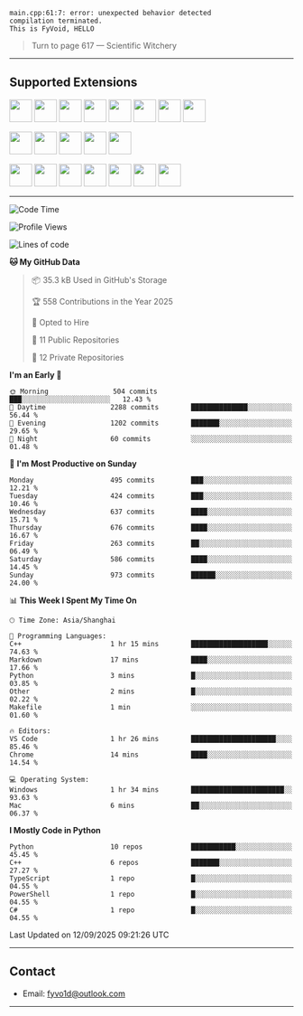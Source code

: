```
main.cpp:61:7: error: unexpected behavior detected
compilation terminated.
This is FyVoid, HELLO
```

> Turn to page 617 — Scientific Witchery

---

## Supported Extensions

<p>
<p align="left">
  <img src="https://cdn.jsdelivr.net/gh/devicons/devicon/icons/cplusplus/cplusplus-original.svg" height="40" />
  <img src="https://cdn.jsdelivr.net/gh/devicons/devicon/icons/csharp/csharp-original.svg" height="40" />
  <img src="https://cdn.jsdelivr.net/gh/devicons/devicon/icons/python/python-original.svg" height="40" />
  <img src="https://cdn.jsdelivr.net/gh/devicons/devicon/icons/swift/swift-original.svg" height="40" />
  <img src="https://cdn.jsdelivr.net/gh/devicons/devicon@latest/icons/typescript/typescript-original.svg" height="40" />
  <img src="https://cdn.jsdelivr.net/gh/devicons/devicon@latest/icons/java/java-original.svg" height="40" />
  <img src="https://cdn.jsdelivr.net/gh/devicons/devicon@latest/icons/javascript/javascript-original.svg" height="40" />
  <img src="https://cdn.jsdelivr.net/gh/devicons/devicon@latest/icons/wasm/wasm-original.svg" height="40" />
          
</p>
<p align="left">
  <img src="https://cdn.jsdelivr.net/gh/devicons/devicon/icons/git/git-original.svg" height="40" />
  <img src="https://cdn.jsdelivr.net/gh/devicons/devicon/icons/docker/docker-original.svg" height="40" />
  <img src="https://cdn.jsdelivr.net/gh/devicons/devicon/icons/vscode/vscode-original.svg" height="40" />
  <img src="https://cdn.jsdelivr.net/gh/devicons/devicon/icons/cmake/cmake-original.svg" height="40" />
  <img src="https://cdn.jsdelivr.net/gh/devicons/devicon@latest/icons/debian/debian-original.svg" height="40" />
</p>
<p align="left">
  <img src="https://www.vulkan.org/user/themes/vulkan/images/logo/vulkan-logo.svg" height="40" />
  <img src="https://cdn.jsdelivr.net/gh/devicons/devicon/icons/opengl/opengl-original.svg" height="40" />
  <img src="https://cdn.jsdelivr.net/gh/devicons/devicon@latest/icons/webgpu/webgpu-original-wordmark.svg" height="40" />    
  <img src="https://cdn.jsdelivr.net/gh/devicons/devicon/icons/pytorch/pytorch-original.svg" height="40" />
  <img src="https://cdn.jsdelivr.net/gh/devicons/devicon/icons/unity/unity-original.svg" height="40" />
  <img src="https://cdn.jsdelivr.net/gh/devicons/devicon/icons/unrealengine/unrealengine-original.svg" height="40" />
  <img src="https://cdn.jsdelivr.net/gh/devicons/devicon@latest/icons/postgresql/postgresql-original.svg" height="40" />
</p>
</p>


---

<!--START_SECTION:waka-->
![Code Time](http://img.shields.io/badge/Code%20Time-372%20hrs%2011%20mins-blue)

![Profile Views](http://img.shields.io/badge/Profile%20Views-0-blue)

![Lines of code](https://img.shields.io/badge/From%20Hello%20World%20I%27ve%20Written-4.0%20million%20lines%20of%20code-blue)

**🐱 My GitHub Data** 

> 📦 35.3 kB Used in GitHub's Storage 
 > 
> 🏆 558 Contributions in the Year 2025
 > 
> 💼 Opted to Hire
 > 
> 📜 11 Public Repositories 
 > 
> 🔑 12 Private Repositories 
 > 
**I'm an Early 🐤** 

```text
🌞 Morning                504 commits         ███░░░░░░░░░░░░░░░░░░░░░░   12.43 % 
🌆 Daytime                2288 commits        ██████████████░░░░░░░░░░░   56.44 % 
🌃 Evening                1202 commits        ███████░░░░░░░░░░░░░░░░░░   29.65 % 
🌙 Night                  60 commits          ░░░░░░░░░░░░░░░░░░░░░░░░░   01.48 % 
```
📅 **I'm Most Productive on Sunday** 

```text
Monday                   495 commits         ███░░░░░░░░░░░░░░░░░░░░░░   12.21 % 
Tuesday                  424 commits         ███░░░░░░░░░░░░░░░░░░░░░░   10.46 % 
Wednesday                637 commits         ████░░░░░░░░░░░░░░░░░░░░░   15.71 % 
Thursday                 676 commits         ████░░░░░░░░░░░░░░░░░░░░░   16.67 % 
Friday                   263 commits         ██░░░░░░░░░░░░░░░░░░░░░░░   06.49 % 
Saturday                 586 commits         ████░░░░░░░░░░░░░░░░░░░░░   14.45 % 
Sunday                   973 commits         ██████░░░░░░░░░░░░░░░░░░░   24.00 % 
```


📊 **This Week I Spent My Time On** 

```text
🕑︎ Time Zone: Asia/Shanghai

💬 Programming Languages: 
C++                      1 hr 15 mins        ███████████████████░░░░░░   74.63 % 
Markdown                 17 mins             ████░░░░░░░░░░░░░░░░░░░░░   17.66 % 
Python                   3 mins              █░░░░░░░░░░░░░░░░░░░░░░░░   03.85 % 
Other                    2 mins              █░░░░░░░░░░░░░░░░░░░░░░░░   02.22 % 
Makefile                 1 min               ░░░░░░░░░░░░░░░░░░░░░░░░░   01.60 % 

🔥 Editors: 
VS Code                  1 hr 26 mins        █████████████████████░░░░   85.46 % 
Chrome                   14 mins             ████░░░░░░░░░░░░░░░░░░░░░   14.54 % 

💻 Operating System: 
Windows                  1 hr 34 mins        ███████████████████████░░   93.63 % 
Mac                      6 mins              ██░░░░░░░░░░░░░░░░░░░░░░░   06.37 % 
```

**I Mostly Code in Python** 

```text
Python                   10 repos            ███████████░░░░░░░░░░░░░░   45.45 % 
C++                      6 repos             ███████░░░░░░░░░░░░░░░░░░   27.27 % 
TypeScript               1 repo              █░░░░░░░░░░░░░░░░░░░░░░░░   04.55 % 
PowerShell               1 repo              █░░░░░░░░░░░░░░░░░░░░░░░░   04.55 % 
C#                       1 repo              █░░░░░░░░░░░░░░░░░░░░░░░░   04.55 % 
```




 Last Updated on 12/09/2025 09:21:26 UTC
<!--END_SECTION:waka-->

---

## Contact

- Email: [fyvo1d@outlook.com](fyvo1d@outlook.com)  

---

